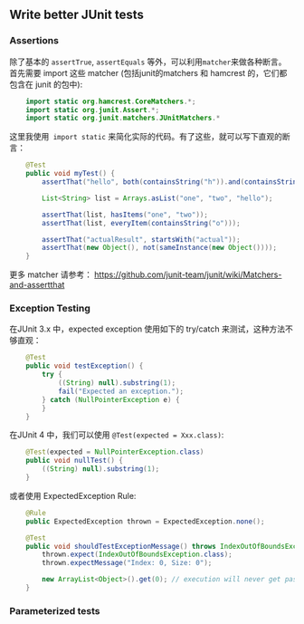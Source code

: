 ## Write better JUnit tests

### Assertions

除了基本的 `assertTrue`, `assertEquals` 等外，可以利用`matcher`来做各种断言。 <br/>
首先需要 import 这些 matcher (包括junit的matchers 和 hamcrest 的，它们都包含在 junit 的包中):

```java
    import static org.hamcrest.CoreMatchers.*;
    import static org.junit.Assert.*;
    import static org.junit.matchers.JUnitMatchers.*
```

这里我使用` import static` 来简化实际的代码。有了这些，就可以写下直观的断言：

```java
    @Test
    public void myTest() {
        assertThat("hello", both(containsString("h")).and(containsString("o")));

        List<String> list = Arrays.asList("one", "two", "hello");

        assertThat(list, hasItems("one", "two"));
        assertThat(list, everyItem(containsString("o")));

        assertThat("actualResult", startsWith("actual"));
        assertThat(new Object(), not(sameInstance(new Object())));
    }

```
更多 matcher 请参考： https://github.com/junit-team/junit/wiki/Matchers-and-assertthat


### Exception Testing

在JUnit 3.x 中，expected exception 使用如下的 try/catch 来测试，这种方法不够直观：

```java
    @Test
    public void testException() {
        try {
            ((String) null).substring(1);
            fail("Expected an exception.");
        } catch (NullPointerException e) {
        }
    }

```

在JUnit 4 中，我们可以使用 `@Test(expected = Xxx.class)`:
```java
    @Test(expected = NullPointerException.class)
    public void nullTest() {
        ((String) null).substring(1);
    }
```

或者使用 ExpectedException Rule:
```java
    @Rule
    public ExpectedException thrown = ExpectedException.none();

    @Test
    public void shouldTestExceptionMessage() throws IndexOutOfBoundsException {
        thrown.expect(IndexOutOfBoundsException.class);
        thrown.expectMessage("Index: 0, Size: 0");

        new ArrayList<Object>().get(0); // execution will never get past this line
    }

```

### Parameterized tests
